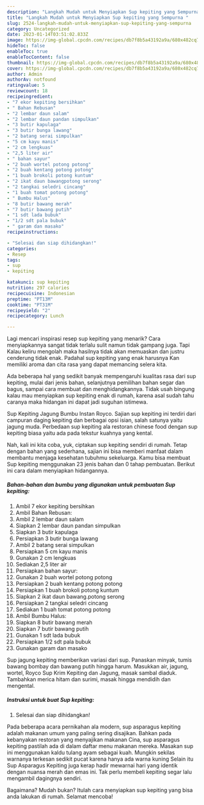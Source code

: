 ```yaml
---
description: "Langkah Mudah untuk Menyiapkan Sup kepiting yang Sempurna "
title: "Langkah Mudah untuk Menyiapkan Sup kepiting yang Sempurna "
slug: 2524-langkah-mudah-untuk-menyiapkan-sup-kepiting-yang-sempurna
category: Uncategorized
date: 2023-01-14T03:51:02.833Z
image: https://img-global.cpcdn.com/recipes/db7f8b5a43192a9a/680x482cq70/sup-kepiting-foto-resep-utama.jpg
hideToc: false
enableToc: true
enableTocContent: false
thumbnail: https://img-global.cpcdn.com/recipes/db7f8b5a43192a9a/680x482cq70/sup-kepiting-foto-resep-utama.jpg
cover: https://img-global.cpcdn.com/recipes/db7f8b5a43192a9a/680x482cq70/sup-kepiting-foto-resep-utama.jpg
author: Admin
authorAv: notfound
ratingvalue: 5
reviewcount: 18
recipeingredient:
- "7 ekor kepiting bersihkan"
- " Bahan Rebusan"
- "2 lembar daun salam"
- "2 lembar daun pandan simpulkan"
- "3 butir kapulaga"
- "3 butir bunga lawang"
- "2 batang serai simpulkan"
- "5 cm kayu manis"
- "2 cm lengkuas"
- "2,5 liter air"
- " bahan sayur"
- "2 buah wortel potong potong"
- "2 buah kentang potong potong"
- "1 buah brokoli potong kuntum"
- "2 ikat daun bawangpotong serong"
- "2 tangkai seledri cincang"
- "1 buah tomat potong potong"
- " Bumbu Halus"
- "8 butir bawang merah"
- "7 butir bawang putih"
- "1 sdt lada bubuk"
- "1/2 sdt pala bubuk"
- " garam dan masako"
recipeinstructions:

- "Selesai dan siap dihidangkan!"
categories:
- Resep
tags:
- sup
- kepiting

katakunci: sup kepiting 
nutrition: 297 calories
recipecuisine: Indonesian
preptime: "PT13M"
cooktime: "PT31M"
recipeyield: "2"
recipecategory: Lunch

---
```



Lagi mencari inspirasi resep sup kepiting yang menarik? Cara menyiapkannya sangat tidak terlalu sulit namun tidak gampang juga. Tapi Kalau keliru mengolah maka hasilnya tidak akan memuaskan dan justru cenderung tidak enak. Padahal sup kepiting yang enak harusnya Kan memiliki aroma dan cita rasa yang dapat memancing selera kita.


Ada beberapa hal yang sedikit banyak mempengaruhi kualitas rasa dari sup kepiting, mulai dari jenis bahan, selanjutnya pemilihan bahan segar dan bagus, sampai cara membuat dan menghidangkannya. Tidak usah bingung kalau mau menyiapkan sup kepiting enak di rumah, karena asal sudah tahu caranya maka hidangan ini dapat jadi suguhan istimewa.

Sup Kepiting Jagung Bumbu Instan Royco. Sajian sup kepiting ini terdiri dari campuran daging kepiting dan berbagai opsi isian, salah satunya yaitu jagung muda. Perbedaan sup kepiting ala restoran chinese food dengan sup kepiting biasa yaitu ada pada tekstur kuahnya yang kental.


Nah, kali ini kita coba, yuk, ciptakan sup kepiting sendiri di rumah. Tetap dengan bahan yang sederhana, sajian ini bisa memberi manfaat dalam membantu menjaga kesehatan tubuhmu sekeluarga. Kamu bisa membuat Sup kepiting menggunakan 23 jenis bahan dan 0 tahap pembuatan. Berikut ini cara dalam menyiapkan hidangannya.

<!--inarticleads1-->

##### Bahan-bahan dan bumbu yang digunakan untuk pembuatan Sup kepiting:

1. Ambil 7 ekor kepiting bersihkan
1. Ambil  Bahan Rebusan:
1. Ambil 2 lembar daun salam
1. Siapkan 2 lembar daun pandan simpulkan
1. Siapkan 3 butir kapulaga
1. Persiapkan 3 butir bunga lawang
1. Ambil 2 batang serai simpulkan
1. Persiapkan 5 cm kayu manis
1. Gunakan 2 cm lengkuas
1. Sediakan 2,5 liter air
1. Persiapkan  bahan sayur:
1. Gunakan 2 buah wortel potong potong
1. Persiapkan 2 buah kentang potong potong
1. Persiapkan 1 buah brokoli potong kuntum
1. Siapkan 2 ikat daun bawang.potong serong
1. Persiapkan 2 tangkai seledri cincang
1. Sediakan 1 buah tomat potong potong
1. Ambil  Bumbu Halus:
1. Siapkan 8 butir bawang merah
1. Siapkan 7 butir bawang putih
1. Gunakan 1 sdt lada bubuk
1. Persiapkan 1/2 sdt pala bubuk
1. Gunakan  garam dan masako


Sup jagung kepiting memberikan variasi dari sup. Panaskan minyak, tumis bawang bombay dan bawang putih hingga harum. Masukkan air, jagung, wortel, Royco Sup Krim Kepiting dan Jagung, masak sambal diaduk. Tambahkan merica hitam dan surimi, masak hingga mendidih dan mengental. 

<!--inarticleads2-->

##### Instruksi untuk buat Sup kepiting:


1. Selesai dan siap dihidangkan!

Pada beberapa acara pernikahan ala modern, sup asparagus kepiting adalah makanan umum yang paling sering disajikan. Bahkan pada kebanyakan restoran yang menyajikan makanan Cina, sup asparagus kepiting pastilah ada di dalam daftar menu makanan mereka. Masakan sup ini menggunakan kaldu tulang ayam sebagai kuah. Mungkin sekilas warnanya terkesan sedikit pucat karena hanya ada warna kuning Selain itu Sup Asparagus Kepiting juga kerap hadir mewarnai hari yang identik dengan nuansa merah dan emas ini. Tak perlu membeli kepiting segar lalu mengambil dagingnya sendiri. 

Bagaimana? Mudah bukan? Itulah cara menyiapkan sup kepiting yang bisa anda lakukan di rumah. Selamat mencoba!
